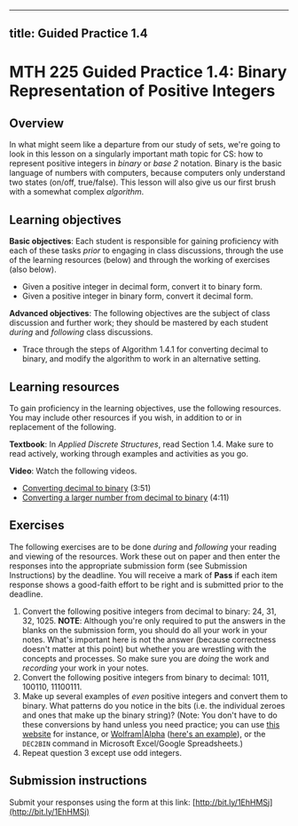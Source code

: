 
---
title: Guided Practice 1.4
---

# MTH 225 Guided Practice 1.4: Binary Representation of Positive Integers

## Overview

In what might seem like a departure from our study of sets, we're going to look in this lesson on a singularly important math topic for CS: how to represent positive integers in _binary_ or _base 2_ notation. Binary is the basic language of numbers with computers, because computers only understand two states (on/off, true/false). This lesson will also give us our first brush with a somewhat complex _algorithm_. 


## Learning objectives

__Basic objectives__: Each student is responsible for gaining proficiency with each of these tasks _prior_ to engaging in class discussions, through the use of the learning resources (below) and through the working of exercises (also below). 

+ Given a positive integer in decimal form, convert it to binary form. 
+ Given a positive integer in binary form, convert it decimal form. 

__Advanced objectives__: The following objectives are the subject of class discussion and further work; they should be mastered by each student _during_ and _following_ class discussions. 

+ Trace through the steps of Algorithm 1.4.1 for converting decimal to binary, and modify the algorithm to work in an alternative setting. 

## Learning resources 

To gain proficiency in the learning objectives, use the following resources. You may include other resources if you wish, in addition to or in replacement of the following. 

__Textbook__: In _Applied Discrete Structures_, read Section 1.4. Make sure to read actively, working through examples and activities as you go. 

__Video__: Watch the following videos.

+ [Converting decimal to binary](https://youtu.be/H4BstqvgBow) (3:51) 
+ [Converting a larger number from decimal to binary](https://youtu.be/bvcXEJbEzSs) (4:11)

## Exercises

The following exercises are to be done _during_ and _following_ your reading and viewing of the resources. Work these out on paper and then enter the responses into the appropriate submission form (see Submission Instructions) by the deadline. You will receive a mark of __Pass__ if each item response shows a good-faith effort to be right and is submitted prior to the deadline. 

1. Convert the following positive integers from decimal to binary: 24, 31, 32, 1025. __NOTE__: Although you're only required to put the answers in the blanks on the submission form, you should do all your work in your notes. What's important here is not the answer (because correctness doesn't matter at this point) but whether you are wrestling with the concepts and processes. So make sure you are _doing_ the work and _recording_ your work in your notes. 
2. Convert the following positive integers from binary to decimal: 1011, 100110, 11100111. 
3. Make up several examples of _even_ positive integers and convert them to binary. What patterns do you notice in the bits (i.e. the individual zeroes and ones that make up the binary string)? (Note: You don't have to do these conversions by hand unless you need practice; you can use [this website](http://www.binaryhexconverter.com/decimal-to-binary-converter) for instance, or [Wolfram|Alpha](http://www.wolframalpha.com) ([here's an example](http://www.binaryhexconverter.com/decimal-to-binary-converter)), or the `DEC2BIN` command in Microsoft Excel/Google Spreadsheets.)
4. Repeat question 3 except use odd integers. 

## Submission instructions

Submit your responses using the form at this link: [http://bit.ly/1EhHMSj](http://bit.ly/1EhHMSj)